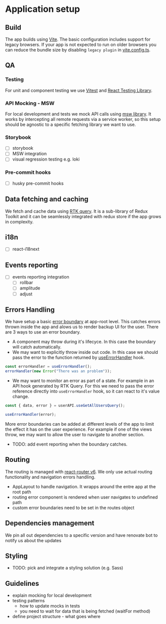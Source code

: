 # Application setup

## Build

The app builds using [Vite](https://vitejs.dev/). The basic configuration includes support for legacy browsers. If your app is not expected to run on older browsers you can reduce the bundle size by disabling `legacy plugin` in [vite.config.ts](./vite.config.ts).

## QA

### Testing

For unit and component testing we use [Vitest](https://vitest.dev/) and [React Testing Library](https://testing-library.com/docs/react-testing-library/intro/).

### API Mocking - MSW

For local development and tests we mock API calls using [msw library](https://mswjs.io/docs/). It works by intercepting all remote requests via a service worker, so this setup should be agnostic to a specific fetching library we want to use.

### Storybook

- [ ] storybook
- [ ] MSW integration
- [ ] visual regression testing e.g. loki

### Pre-commit hooks

- [ ] husky pre-commit hooks

## Data fetching and caching

We fetch and cache data using [RTK query](https://redux-toolkit.js.org/rtk-query/overview). It is a sub-library of Redux Toolkit and it can be seamlessly integrated with redux store if the app grows in complexity.

## i18n

- [ ] react-i18next

## Events reporting

- [ ] events reporting integration
  - [ ] rollbar
  - [ ] amplitude
  - [ ] adjust

## Errors Handling

We have setup a basic [error boundary](https://kentcdodds.com/blog/use-react-error-boundary-to-handle-errors-in-react) at app-root level. This catches errors thrown inside the app and alows us to render backup UI for the user. There are 3 ways to use an error boundary.

- A component may throw during it's lifecyce. In this case the boundary will catch automatically.
- We may want to explicitly throw inside out code. In this case we should pass the error to the function returned by [useErrorHandler](https://github.com/bvaughn/react-error-boundary#useerrorhandlererror-unknown) hook.

```typescript
const errorHandler = useErrorHandler();
errorHandler(new Error("There was an problem"));
```

- We may want to monitor an error as part of a state. For example in an API hook generated by RTK Query. For this we need to pass the error reference directly into `useErrorHandler` hook, so it can react to it's value change.

```typescript
const { data, error } = userAPI.useGetAllUsersQuery();

useErrorHandler(error);
```

More error boundaries can be added at different levels of the app to limit the effect it has on the user experience. For example if one of the views throw, we may want to allow the user to navigate to another section.

- TODO: add event reporting when the boundary catches.

## Routing

The routing is managed with [react-router v6](https://reactrouter.com/en/main). We only use actual routing functionality and navigation errors handling.

- AppLayout to handle navigation. It wrapps around the entre app at the root path
- routing error component is rendered when user navigates to undefined path
- custom error boundaries need to be set in the routes object

## Dependencies management

We pin all out dependencies to a specific version and have renovate bot to notify us about the updates

## Styling

- TODO: pick and integrate a styling solution (e.g. Sass)

## Guidelines

- explain mocking for local development
- testing patterns
  - how to update mocks in tests
  - you need to wait for data that is being fetched (waitFor method)
- define project structure - what goes where
